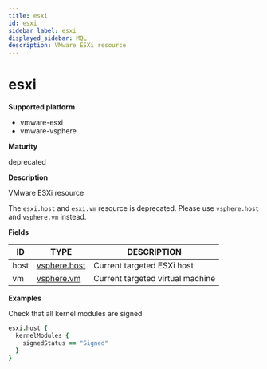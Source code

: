 ```yaml
---
title: esxi
id: esxi
sidebar_label: esxi
displayed_sidebar: MQL
description: VMware ESXi resource
---
```


# esxi

**Supported platform**

- vmware-esxi
- vmware-vsphere

**Maturity**

deprecated

**Description**

VMware ESXi resource

The `esxi.host` and `esxi.vm` resource is deprecated. Please use `vsphere.host` and `vsphere.vm` instead.

**Fields**

| ID   | TYPE                            | DESCRIPTION                      |
| ---- | ------------------------------- | -------------------------------- |
| host | [vsphere.host](vsphere.host.md) | Current targeted ESXi host       |
| vm   | [vsphere.vm](vsphere.vm.md)     | Current targeted virtual machine |

**Examples**

Check that all kernel modules are signed

```coffee
esxi.host {
  kernelModules {
    signedStatus == "Signed"
  }
}
```
